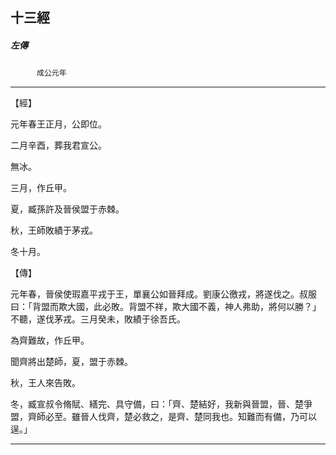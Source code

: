

## 十三經

##### 左傳
　　　`成公元年`

* * *

【經】

元年春王正月，公即位。

二月辛酉，葬我君宣公。

無冰。

三月，作丘甲。

夏，臧孫許及晉侯盟于赤棘。

秋，王師敗績于茅戎。

冬十月。

【傳】

元年春，晉侯使瑕嘉平戎于王，單襄公如晉拜成。劉康公徼戎，將遂伐之。叔服曰：「背盟而欺大國，此必敗。背盟不祥，欺大國不義，神人弗助，將何以勝？」不聽，遂伐茅戎。三月癸未，敗績于徐吾氏。

為齊難故，作丘甲。

聞齊將出楚師，夏，盟于赤棘。

秋，王人來告敗。

冬，臧宣叔令脩賦、繕完、具守備，曰：「齊、楚結好，我新與晉盟，晉、楚爭盟，齊師必至。雖晉人伐齊，楚必救之，是齊、楚同我也。知難而有備，乃可以逞。」

* * *

